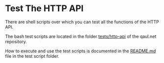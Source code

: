 # Test The HTTP API

There are shell scripts over which you can test all the functions 
of the HTTP API.

The bash test scripts are located in the folder [tests/http-api](https://git.open-communication.net/qaul/qaul.net/-/tree/master/tests%2Fhttp-api) of the qaul.net repository.

How to execute and use the test scripts is documented in the [README.md](https://git.open-communication.net/qaul/qaul.net/-/blob/master/tests/http-api/README.md) file in the test script folder.

